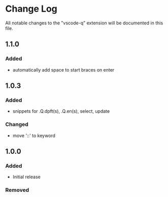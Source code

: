 # Change Log
All notable changes to the "vscode-q" extension will be documented in this file.

## 1.1.0
### Added
- automatically add space to start braces on enter

## 1.0.3
### Added
- snippets for .Q.dpft(s), .Q.en(s), select, update

### Changed
- move '::' to keyword

## 1.0.0
### Added
- Initial release

### Removed

